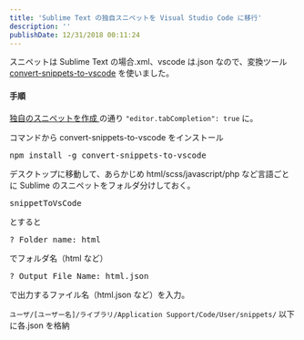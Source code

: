 ```yaml
---
title: 'Sublime Text の独自スニペットを Visual Studio Code に移行'
description: ''
publishDate: 12/31/2018 00:11:24
---
```


<p>スニペットは Sublime Text の場合.xml、vscode は.json なので、変換ツール <a href="https://www.npmjs.com/package/convert-snippets-to-vscode">convert-snippets-to-vscode</a> を使いました。</p>

<h4>手順</h4>

<p><a href="https://vscode-doc-jp.github.io/docs/userguide/userdefinedsnippets.html">独自のスニペットを作成
</a> の通り <code>"editor.tabCompletion": true</code> に。</p>

<p>コマンドから convert-snippets-to-vscode をインストール</p>

<pre class="code lang-sh" data-lang="sh" data-unlink>npm install <span class="synSpecial">-g</span> convert-snippets-to-vscode
</pre>

<p>デスクトップに移動して、あらかじめ html/scss/javascript/php など言語ごとに Sublime のスニペットをフォルダ分けしておく。</p>

<pre class="code" data-lang="" data-unlink>snippetToVsCode</pre>

<p>とすると</p>

<pre class="code" data-lang="" data-unlink>? Folder name: html</pre>

<p>でフォルダ名（html など）</p>

<pre class="code" data-lang="" data-unlink>? Output File Name: html.json</pre>

<p>で出力するファイル名（html.json など）を入力。</p>

<p><code>⁨ユーザ⁩/[ユーザー名]/⁨ライブラリ⁩/⁨Application Support⁩/⁨Code⁩/⁨User⁩/snippets/</code> 以下に各.json を格納</p>
